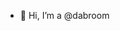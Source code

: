 - 👋 Hi, I’m a @dabroom
<!---
dabroom/dabroom is a ✨ special ✨ repository because its `README.md` (this file) appears on your GitHub profile.
You can click the Preview link to take a look at your changes.
--->
